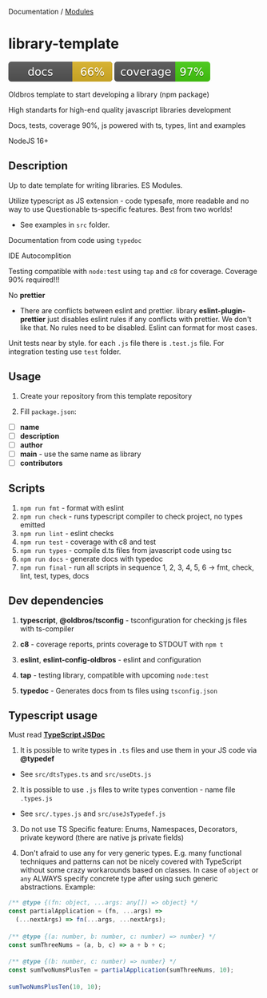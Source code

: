 Documentation / [Modules](modules.md)

# library-template

![Documented](/docs/coverage.svg "Documented")
![Test Covered](/docs/testCoverage.svg "Test Covered")

Oldbros template to start developing a library (npm package)

High standarts for high-end quality javascript libraries development

Docs, tests, coverage 90%, js powered with ts, types, lint and examples

NodeJS 16+

## Description

Up to date template for writing libraries. ES Modules.

Utilize typescript as JS extension - code typesafe, more readable and no way to use Questionable ts-specific features. Best from two worlds!
  - See examples in `src` folder.

Documentation from code using `typedoc`

IDE Autocomplition

Testing compatible with `node:test` using `tap` and `c8` for coverage. Coverage 90% required!!!

No **prettier**
  - There are conflicts between eslint and prettier. library **eslint-plugin-prettier** just disables eslint rules if any conflicts with prettier. We don't like that. No rules need to be disabled. Eslint can format for most cases.

Unit tests near by style. for each `.js` file there is `.test.js` file.
For integration testing use `test` folder.

## Usage

1. Create your repository from this template repository

2. Fill `package.json`:
  - [ ] **name**
  - [ ] **description**
  - [ ] **author**
  - [ ] **main** - use the same name as library
  - [ ] **contributors**

## Scripts

1. `npm run fmt` - format with eslint
2. `npm run check` - runs typescript compiler to check project, no types emitted
3. `npm run lint` - eslint checks
4. `npm run test` - coverage with c8 and test
5. `npm run types` - compile d.ts files from javascript code using tsc
6. `npm run docs` - generate docs with typedoc
7. `npm run final` - run all scripts in sequence 1, 2, 3, 4, 5, 6 -> fmt, check, lint, test, types, docs

## Dev dependencies

1. **typescript**, **@oldbros/tsconfig** - tsconfiguration for checking js files with ts-compiler

2. **c8** - coverage reports, prints coverage to STDOUT with `npm t`

3. **eslint**, **eslint-config-oldbros** - eslint and configuration

4. **tap** - testing library, compatible with upcoming `node:test`

5. **typedoc** - Generates docs from ts files using `tsconfig.json`

## Typescript usage

Must read [**TypeScript JSDoc**](https://www.typescriptlang.org/docs/handbook/jsdoc-supported-types.html)

1. It is possible to write types in `.ts` files and use them in your JS code via **@typedef**
  - See `src/dtsTypes.ts` and `src/useDts.js`

2. It is possible to use `.js` files to write types convention - name file `.types.js`
  - See `src/.types.js` and `src/useJsTypedef.js`

3. Do not use TS Specific feature: Enums, Namespaces, Decorators, private keyword (there are native js private fields)

4. Don't afraid to use any for very generic types. E.g. many functional techniques and patterns can not be nicely covered with TypeScript without some crazy workarounds based on classes. In case of `object` or `any` ALWAYS specify concrete type after using such generic abstractions.
Example:
```js
/** @type {(fn: object, ...args: any[]) => object} */
const partialApplication = (fn, ...args) =>
  (...nextArgs) => fn(...args, ...nextArgs);

/** @type {(a: number, b: number, c: number) => number} */
const sumThreeNums = (a, b, c) => a + b + c;

/** @type {(b: number, c: number) => number} */
const sumTwoNumsPlusTen = partialApplication(sumThreeNums, 10);

sumTwoNumsPlusTen(10, 10);

```
